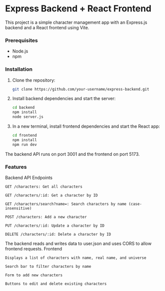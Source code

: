 # Express Backend + React Frontend

This project is a simple character management app with an Express.js backend and a React frontend using Vite.

### Prerequisites

* Node.js
* npm

### Installation

1. Clone the repository:
   ```sh
   git clone https://github.com/your-username/express-backend.git
   ```
2. Install backend dependencies and start the server:
   ```sh
   cd backend
   npm install
   node server.js
   ```
3. In a new terminal, install frontend dependencies and start the React app:
   ```sh
   cd frontend
   npm install
   npm run dev
   ```
   
The backend API runs on port 3001 and the frontend on port 5173.

### Features
Backend API Endpoints

    GET /characters: Get all characters

    GET /characters/:id: Get a character by ID

    GET /characters/search?name=: Search characters by name (case-insensitive)

    POST /characters: Add a new character

    PUT /characters/:id: Update a character by ID

    DELETE /characters/:id: Delete a character by ID

The backend reads and writes data to user.json and uses CORS to allow frontend requests.
Frontend

    Displays a list of characters with name, real name, and universe

    Search bar to filter characters by name

    Form to add new characters

    Buttons to edit and delete existing characters



